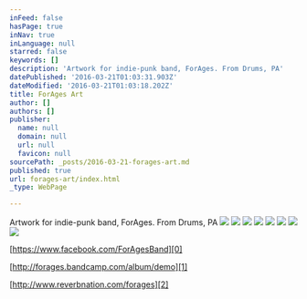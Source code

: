 ```yaml
---
inFeed: false
hasPage: true
inNav: true
inLanguage: null
starred: false
keywords: []
description: 'Artwork for indie-punk band, ForAges. From Drums, PA'
datePublished: '2016-03-21T01:03:31.903Z'
dateModified: '2016-03-21T01:03:18.202Z'
title: ForAges Art
author: []
authors: []
publisher:
  name: null
  domain: null
  url: null
  favicon: null
sourcePath: _posts/2016-03-21-forages-art.md
published: true
url: forages-art/index.html
_type: WebPage

---
```

Artwork for indie-punk band, ForAges. From Drums, PA
![](https://the-grid-user-content.s3-us-west-2.amazonaws.com/5dadbecb-0ac6-4596-bea7-f7a1d65090b5.jpg)
![](https://the-grid-user-content.s3-us-west-2.amazonaws.com/2ab49d92-ebdf-40bf-bc68-aa48e24c49e7.jpg)
![](https://the-grid-user-content.s3-us-west-2.amazonaws.com/ea6aeb17-ba5b-4c36-adeb-9f17d00f239f.jpg)
![](https://the-grid-user-content.s3-us-west-2.amazonaws.com/8a9a195d-4350-4781-9654-90903de22d40.jpg)
![](https://the-grid-user-content.s3-us-west-2.amazonaws.com/dd252f8f-541b-417d-b30f-c1d4d8896c74.jpg)
![](https://the-grid-user-content.s3-us-west-2.amazonaws.com/1f9d4ec2-f5b8-4b0e-b26b-5d496e6181f1.jpg)
![](https://the-grid-user-content.s3-us-west-2.amazonaws.com/3c4b0a86-8a29-4403-9b65-f4d6e10f34b4.jpg)
![](https://the-grid-user-content.s3-us-west-2.amazonaws.com/d3ee5d53-a58f-403a-8dcd-998eb8c54ca0.jpg)

[https://www.facebook.com/ForAgesBand][0]

[http://forages.bandcamp.com/album/demo][1]

[http://www.reverbnation.com/forages][2]

[0]: https://www.facebook.com/ForAgesBand
[1]: http://forages.bandcamp.com/album/demo
[2]: http://www.reverbnation.com/forages